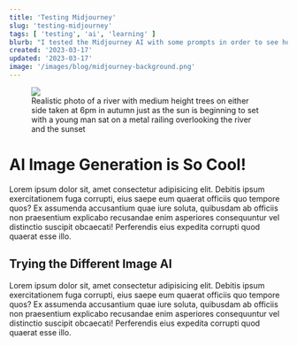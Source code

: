```yaml
---
title: 'Testing Midjourney'
slug: 'testing-midjourney'
tags: [ 'testing', 'ai', 'learning' ]
blurb: "I tested the Midjourney AI with some prompts in order to see how good it was and to see if all the hype was worth it. Spoilers: it was"
created: '2023-03-17'
updated: '2023-03-17'
image: '/images/blog/midjourney-background.png'
---
```


<figure class="w-full flex justify-between gap-x-4">
  <div class='w-96'>
    <img class="w-96 max-w-none" src="/images/blog/midjourney-background.png" />
    <figcaption class="italic text-justify">Realistic photo of a river with medium height trees on either side taken at 6pm in autumn just as the sun is beginning to set with a young man sat on a metal railing overlooking the river and the sunset</figcaption>
  </div>
</figure>
<div>
  <h1 class="text-3xl py-4 font-bold">AI Image Generation is So Cool!</h1>
  <p>
    Lorem ipsum dolor sit, amet consectetur adipisicing elit. Debitis ipsum exercitationem fuga corrupti, eius saepe eum quaerat officiis quo tempore quos? Ex assumenda accusantium quae iure soluta, quibusdam ab officiis non praesentium explicabo recusandae enim asperiores consequuntur vel distinctio suscipit obcaecati! Perferendis eius expedita corrupti quod quaerat esse illo.
  </p>
  <h2 class="text-lg pt-4 pb-2 font-bold">Trying the Different Image AI</h2>
  <p>
    Lorem ipsum dolor sit, amet consectetur adipisicing elit. Debitis ipsum exercitationem fuga corrupti, eius saepe eum quaerat officiis quo tempore quos? Ex assumenda accusantium quae iure soluta, quibusdam ab officiis non praesentium explicabo recusandae enim asperiores consequuntur vel distinctio suscipit obcaecati! Perferendis eius expedita corrupti quod quaerat esse illo.
  </p>
</div>
